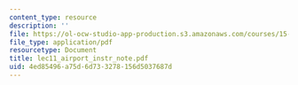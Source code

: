 ```yaml
---
content_type: resource
description: ''
file: https://ol-ocw-studio-app-production.s3.amazonaws.com/courses/15-667-negotiation-and-conflict-management-spring-2001/4ed85496a75d6d733278156d5037687d_lec11_airport_instr_note.pdf
file_type: application/pdf
resourcetype: Document
title: lec11_airport_instr_note.pdf
uid: 4ed85496-a75d-6d73-3278-156d5037687d
---
```

